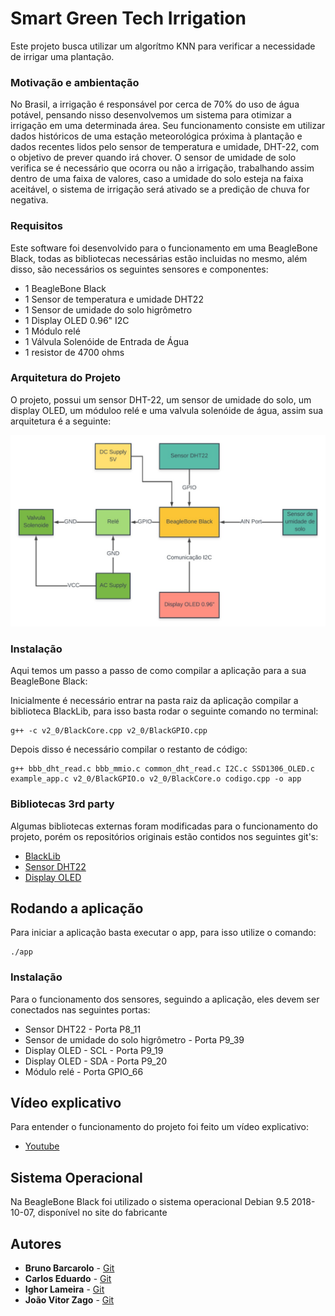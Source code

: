 # Smart Green Tech Irrigation

Este projeto busca utilizar um algorítmo KNN para verificar a necessidade de irrigar uma plantação.

### Motivação e ambientação

No Brasil, a irrigação é responsável por cerca de 70% do uso de água potável, pensando nisso desenvolvemos um sistema para otimizar a irrigação em uma determinada área.
Seu funcionamento consiste em utilizar dados históricos de uma estação meteorológica próxima à plantação e dados recentes lidos pelo sensor de temperatura e umidade, DHT-22, com o objetivo de prever quando irá chover. O sensor de umidade de solo verifica se é necessário que ocorra ou não a irrigação, trabalhando assim dentro de uma faixa de valores, caso a umidade do solo esteja na faixa aceitável, o sistema de irrigação será ativado se a predição de chuva for negativa.

### Requisitos

Este software foi desenvolvido para o funcionamento em uma BeagleBone Black, todas as bibliotecas necessárias estão incluidas no mesmo, além disso, são necessários os seguintes sensores e componentes:

* 1 BeagleBone Black
* 1 Sensor de temperatura e umidade DHT22
* 1 Sensor de umidade do solo higrômetro
* 1 Display OLED 0.96" I2C
* 1 Módulo relé
* 1 Válvula Solenóide de Entrada de Água
* 1 resistor de 4700 ohms

### Arquitetura do Projeto

O projeto, possui um sensor DHT-22, um sensor de umidade do solo, um display OLED, um móduloo relé e uma valvula solenóide de água, assim sua arquitetura é a seguinte:

![Arquitetura](Arquitetura%20do%20Projeto.jpeg)

### Instalação

Aqui temos um passo a passo de como compilar a aplicação para a sua BeagleBone Black:

Inicialmente é necessário entrar na pasta raiz da aplicação compilar a biblioteca BlackLib, para isso basta rodar o seguinte comando no terminal:

```
g++ -c v2_0/BlackCore.cpp v2_0/BlackGPIO.cpp
```

Depois disso é necessário compilar o restanto de código:

```
g++ bbb_dht_read.c bbb_mmio.c common_dht_read.c I2C.c SSD1306_OLED.c example_app.c v2_0/BlackGPIO.o v2_0/BlackCore.o codigo.cpp -o app
```
### Bibliotecas 3rd party

Algumas bibliotecas externas foram modificadas para o funcionamento do projeto, porém os repositórios originais estão contidos nos seguintes git's:

- [BlackLib](https://github.com/yigityuce/BlackLib)
- [Sensor DHT22](https://github.com/adafruit/Adafruit_Python_DHT)
- [Display OLED](https://github.com/deeplyembeddedWP/SSD1306-OLED-display-driver-for-BeagleBone)


## Rodando a aplicação

Para iniciar a aplicação basta executar o app, para isso utilize o comando:

```
./app
```


### Instalação

Para o funcionamento dos sensores, seguindo a aplicação, eles devem ser conectados nas seguintes portas:

* Sensor DHT22 - Porta P8_11
* Sensor de umidade do solo higrômetro - Porta P9_39
* Display OLED - SCL - Porta P9_19
* Display OLED - SDA - Porta P9_20
* Módulo relé - Porta GPIO_66

## Vídeo explicativo

Para entender o funcionamento do projeto foi feito um vídeo explicativo:

* [Youtube](https://youtu.be/NgO0qdY4kBM)


## Sistema Operacional

Na BeagleBone Black foi utilizado o sistema operacional Debian 9.5 2018-10-07, disponível no site do fabricante

## Autores

* **Bruno Barcarolo** - [Git](https://github.com/Brunob0797)
* **Carlos Eduardo** - [Git](https://github.com/Ziiroo)
* **Ighor Lameira** - [Git](https://github.com/ighorgl)
* **João Vitor Zago** - [Git](https://github.com/jvzago)

